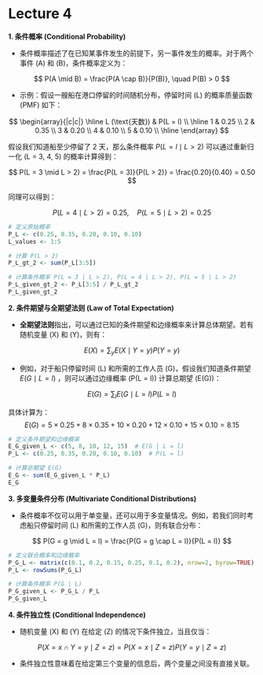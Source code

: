 # Lecture 4

**1. 条件概率 (Conditional Probability)**

- 条件概率描述了在已知某事件发生的前提下，另一事件发生的概率。对于两个事件 \(A\) 和 \(B\)，条件概率定义为：

$$
P(A \mid B) = \frac{P(A \cap B)}{P(B)}, \quad P(B) > 0
$$

- 示例：假设一艘船在港口停留的时间随机分布，停留时间 \(L\) 的概率质量函数 (PMF) 如下：

$$
\begin{array}{|c|c|}
\hline
L (\text{天数}) & P(L = l) \\
\hline
1 & 0.25 \\
2 & 0.35 \\
3 & 0.20 \\
4 & 0.10 \\
5 & 0.10 \\
\hline
\end{array}
$$

假设我们知道船至少停留了 2 天，那么条件概率 $P(L = l \mid L > 2)$ 可以通过重新归一化 \(L = 3, 4, 5\) 的概率计算得到：

$$
P(L = 3 \mid L > 2) = \frac{P(L = 3)}{P(L > 2)} = \frac{0.20}{0.40} = 0.50
$$

同理可以得到：

$$
P(L = 4 \mid L > 2) = 0.25, \quad P(L = 5 \mid L > 2) = 0.25
$$

```r
# 定义原始概率
P_L <- c(0.25, 0.35, 0.20, 0.10, 0.10)
L_values <- 1:5

# 计算 P(L > 2)
P_L_gt_2 <- sum(P_L[3:5])

# 计算条件概率 P(L = 3 | L > 2), P(L = 4 | L > 2), P(L = 5 | L > 2)
P_L_given_gt_2 <- P_L[3:5] / P_L_gt_2
P_L_given_gt_2
```

**2. 条件期望与全期望法则 (Law of Total Expectation)**

- **全期望法则**指出，可以通过已知的条件期望和边缘概率来计算总体期望。若有随机变量 \(X\) 和 \(Y\)，则有：

$$
E(X) = \sum_{y} E(X \mid Y = y) P(Y = y)
$$

- 例如，对于船只停留时间 \(L\) 和所需的工作人员 \(G\)，假设我们知道条件期望$E(G \mid L = l)$ ，则可以通过边缘概率 \(P(L = l)\) 计算总期望 \(E(G)\)：

$$
E(G) = \sum_{l} E(G \mid L = l) P(L = l)
$$

具体计算为：
$$
E(G)=5×0.25+8×0.35+10×0.20+12×0.10+15×0.10=8.15
$$

```r
# 定义条件期望和边缘概率
E_G_given_L <- c(5, 8, 10, 12, 15)  # E(G | L = l)
P_L <- c(0.25, 0.35, 0.20, 0.10, 0.10)  # P(L = l)

# 计算总期望 E(G)
E_G <- sum(E_G_given_L * P_L)
E_G
```

**3. 多变量条件分布 (Multivariate Conditional Distributions)**

- 条件概率不仅可以用于单变量，还可以用于多变量情况。例如，若我们同时考虑船只停留时间 \(L\) 和所需的工作人员 \(G\)，则有联合分布：

$$
P(G = g \mid L = l) = \frac{P(G = g \cap L = l)}{P(L = l)}
$$

```r
# 定义联合概率和边缘概率
P_G_L <- matrix(c(0.1, 0.2, 0.15, 0.25, 0.1, 0.2), nrow=2, byrow=TRUE)
P_L <- rowSums(P_G_L)

# 计算条件概率 P(G | L)
P_G_given_L <- P_G_L / P_L
P_G_given_L
```

**4. 条件独立性 (Conditional Independence)**

- 随机变量 \(X\) 和 \(Y\) 在给定 \(Z\) 的情况下条件独立，当且仅当：

$$
P(X = x \cap Y = y \mid Z = z) = P(X = x \mid Z = z) P(Y = y \mid Z = z)
$$

- 条件独立性意味着在给定第三个变量的信息后，两个变量之间没有直接关联。
